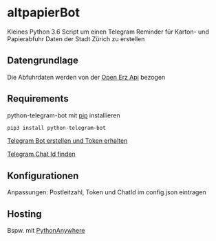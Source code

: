 # altpapierBot

Kleines Python 3.6 Script um einen Telegram Reminder für Karton- und Papierabfuhr Daten der Stadt Zürich zu erstellen

## Datengrundlage
Die Abfuhrdaten werden von der [Open Erz Api](https://www.stadt-zuerich.ch/portal/de/index/ogd/anwendungen/2019/open_erz_api.html)
 bezogen 

## Requirements

python-telegram-bot mit [pip](https://pip.pypa.io/en/stable/) installieren

```bash
pip3 install python-telegram-bot
```
[Telegram Bot erstellen und Token erhalten](https://www.siteguarding.com/en/how-to-get-telegram-bot-api-token)

[Telegram Chat Id finden](https://stackoverflow.com/questions/32423837/telegram-bot-how-to-get-a-group-chat-id)

## Konfigurationen
Anpassungen:
Postleitzahl, Token und ChatId im config.json eintragen

## Hosting
Bspw. mit
[PythonAnywhere](https://www.pythonanywhere.com)
